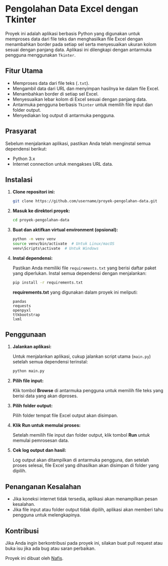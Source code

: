 # Pengolahan Data Excel dengan Tkinter

Proyek ini adalah aplikasi berbasis Python yang digunakan untuk memproses data dari file teks dan menghasilkan file Excel dengan menambahkan border pada setiap sel serta menyesuaikan ukuran kolom sesuai dengan panjang data. Aplikasi ini dilengkapi dengan antarmuka pengguna menggunakan `Tkinter`.

## Fitur Utama

- Memproses data dari file teks (`.txt`).
- Mengambil data dari URL dan menyimpan hasilnya ke dalam file Excel.
- Menambahkan border di setiap sel Excel.
- Menyesuaikan lebar kolom di Excel sesuai dengan panjang data.
- Antarmuka pengguna berbasis `Tkinter` untuk memilih file input dan folder output.
- Menyediakan log output di antarmuka pengguna.

## Prasyarat

Sebelum menjalankan aplikasi, pastikan Anda telah menginstal semua dependensi berikut:

- Python 3.x
- Internet connection untuk mengakses URL data.

## Instalasi

1. **Clone repositori ini:**

    ```bash
    git clone https://github.com/username/proyek-pengolahan-data.git
    ```

2. **Masuk ke direktori proyek:**

    ```bash
    cd proyek-pengolahan-data
    ```

3. **Buat dan aktifkan virtual environment (opsional):**

    ```bash
    python -m venv venv
    source venv/bin/activate  # Untuk Linux/macOS
    venv\Scripts\activate  # Untuk Windows
    ```

4. **Instal dependensi:**

    Pastikan Anda memiliki file `requirements.txt` yang berisi daftar paket yang diperlukan. Instal semua dependensi dengan menjalankan:

    ```bash
    pip install -r requirements.txt
    ```

    **requirements.txt** yang digunakan dalam proyek ini meliputi:

    ```
    pandas
    requests
    openpyxl
    ttkbootstrap
    lxml
    ```

## Penggunaan

1. **Jalankan aplikasi:**

    Untuk menjalankan aplikasi, cukup jalankan script utama (`main.py`) setelah semua dependensi terinstal:

    ```bash
    python main.py
    ```

2. **Pilih file input:**

    Klik tombol **Browse** di antarmuka pengguna untuk memilih file teks yang berisi data yang akan diproses.

3. **Pilih folder output:**

    Pilih folder tempat file Excel output akan disimpan.

4. **Klik **Run** untuk memulai proses:**

    Setelah memilih file input dan folder output, klik tombol **Run** untuk memulai pemrosesan data.

5. **Cek log output dan hasil:**

    Log output akan ditampilkan di antarmuka pengguna, dan setelah proses selesai, file Excel yang dihasilkan akan disimpan di folder yang dipilih.

## Penanganan Kesalahan

- Jika koneksi internet tidak tersedia, aplikasi akan menampilkan pesan kesalahan.
- Jika file input atau folder output tidak dipilih, aplikasi akan memberi tahu pengguna untuk melengkapinya.

## Kontribusi

Jika Anda ingin berkontribusi pada proyek ini, silakan buat pull request atau buka isu jika ada bug atau saran perbaikan.


Proyek ini dibuat oleh [Nafis](https://github.com/NFS2245).
